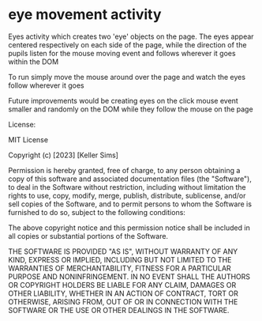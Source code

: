 # eye movement activity

Eyes activity which creates two 'eye' objects on the page. The eyes appear centered respectively on each side of the page, while the direction of the pupils listen for the mouse moving event and follows wherever it goes within the DOM

To run simply move the mouse around over the page and watch the eyes follow wherever it goes

Future improvements would be creating eyes on the click mouse event smaller and randomly on the DOM while they follow the mouse on the page 

License:

MIT License

Copyright (c) [2023] [Keller Sims]

Permission is hereby granted, free of charge, to any person obtaining a copy
of this software and associated documentation files (the "Software"), to deal
in the Software without restriction, including without limitation the rights
to use, copy, modify, merge, publish, distribute, sublicense, and/or sell
copies of the Software, and to permit persons to whom the Software is
furnished to do so, subject to the following conditions:

The above copyright notice and this permission notice shall be included in all
copies or substantial portions of the Software.

THE SOFTWARE IS PROVIDED "AS IS", WITHOUT WARRANTY OF ANY KIND, EXPRESS OR
IMPLIED, INCLUDING BUT NOT LIMITED TO THE WARRANTIES OF MERCHANTABILITY,
FITNESS FOR A PARTICULAR PURPOSE AND NONINFRINGEMENT. IN NO EVENT SHALL THE
AUTHORS OR COPYRIGHT HOLDERS BE LIABLE FOR ANY CLAIM, DAMAGES OR OTHER
LIABILITY, WHETHER IN AN ACTION OF CONTRACT, TORT OR OTHERWISE, ARISING FROM,
OUT OF OR IN CONNECTION WITH THE SOFTWARE OR THE USE OR OTHER DEALINGS IN THE
SOFTWARE.
